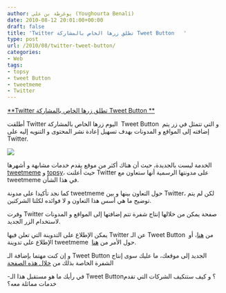 ```yaml
---
author: يوغرطة بن علي (Youghourta Benali)
date: 2010-08-12 20:01:00+00:00
draft: false
title: 'Twitter تطلق زرها الخاص بالمشاركة Tweet Button   '
type: post
url: /2010/08/twitter-tweet-button/
categories:
- Web
tags:
- topsy
- tweet Button
- tweetmeme
- Twitter
---
```


[**Twitter تطلق زرها الخاص بالمشاركة Tweet Button **](http://www.it-scoop.com/2010/08/twitter-tweet-button)




أطلقت Twitter اليوم زرها الخاص بالمشاركة  Tweet Button  و التي تتمثل في زر يتم إضافته إلى المواقع و المدونات بهدف تسهيل إعادة نشر المحتوى و التنويه إليه على Twitter.


[![](http://www.it-scoop.com/wp-content/uploads/2010/08/tweet-button.png)
](http://www.it-scoop.com/2010/08/twitter-tweet-button)

الخدمة ليست بالجديدة، حيث أن هناك أكثر من موقع يقدم خدمات مشابهة و أشهرها [tweetmeme](http://tweetmeme.com/) و [topsy](http://topsy.com/)، حيث أعلنت Twitter على مدونتها الرسمية أنها ستعاون مع tweetmeme في هذا الشأن.

كما نجد تأكيدا على مدونة tweetmeme حول التعاون بينها و بين Twitter، لكن لم يتم توضيح ما هي أسس هذا التعاون و لا فوائده لكلتا الشركتين.

وفرت Twitter صفحة يمكن من خلالها إنتاج شفرة تتم إضافتها إلى المواقع و المدونات لاستخدام الزر الجديد.

يمكن الإطلاع على التدوينة التي تعلن فيها Twitter عن الـ Tweet Button  من [هنا](http://blog.twitter.com/2010/08/pushing-our-tweet-button.html)، أو الإطلاع على تدوينة tweetmeme  حول الأمر من [هنا](http://blog.tweetmeme.com/2010/08/12/twitter-tweet-button/).

و إن كنت مهتما بإضافة الـ Tweet Button الجديد إلى موقعك، ما عليك سوى إنتاج الشفرة الخاصة بذلك من [خلال هذه الصفحة](http://twitter.com/goodies/tweetbutton)

-في رأيك ما هو مستقبل هذا الـ Tweet Button؟ و كيف ستتكيف الشركات التي تقدم خدمات مماثلة معه؟
